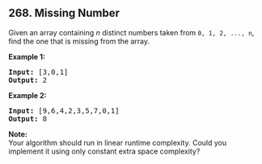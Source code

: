 ## 268. Missing Number

Given an array containing *n* distinct numbers taken from `0, 1, 2, ..., n`, find the one that is missing from the array.

**Example 1:**
<pre>
<b>Input:</b> [3,0,1]
<b>Output:</b> 2
</pre>

**Example 2:**
<pre>
<b>Input:</b> [9,6,4,2,3,5,7,0,1]
<b>Output:</b> 8
</pre>

**Note:**<br/>
Your algorithm should run in linear runtime complexity. Could you implement it using only constant extra space complexity?
